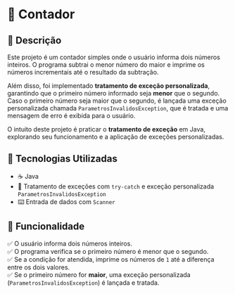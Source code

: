 # 🔢 Contador  

## 📌 Descrição  
Este projeto é um contador simples onde o usuário informa dois números inteiros. O programa subtrai o menor número do maior e imprime os números incrementais até o resultado da subtração.  

Além disso, foi implementado **tratamento de exceção personalizada**, garantindo que o primeiro número informado seja **menor** que o segundo. Caso o primeiro número seja maior que o segundo, é lançada uma exceção personalizada chamada `ParametrosInvalidosException`, que é tratada e uma mensagem de erro é exibida para o usuário.

O intuito deste projeto é praticar o **tratamento de exceção** em Java, explorando seu funcionamento e a aplicação de exceções personalizadas.

## 🚀 Tecnologias Utilizadas  
- ☕ Java  
- 🎯 Tratamento de exceções com `try-catch` e exceção personalizada `ParametrosInvalidosException`  
- ⌨️ Entrada de dados com `Scanner`  

## 🎯 Funcionalidade  
✅ O usuário informa dois números inteiros.  
✅ O programa verifica se o primeiro número é menor que o segundo.  
✅ Se a condição for atendida, imprime os números de `1` até a diferença entre os dois valores.  
✅ Se o primeiro número for **maior**, uma exceção personalizada (`ParametrosInvalidosException`) é lançada e tratada.  

